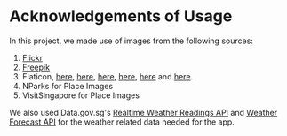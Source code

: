 # Acknowledgements of Usage

In this project, we made use of images from the following sources:

1. [Flickr](https://www.flickr.com/photos/fultons/35780612072/in/photolist-WvNZoG-eMoXdj-GP6KG-njFMoP-iW1VEa-bsZmo6-cmj5Ko-28k3tuc-nHnpWn-eXiCWx-eMo7BV-9jjxcf-nMuoMA-6jReyK-eMbLX4-EKdUt-eMxM41-eMxdHE-p5XDzq-e97gdN-4qdxP-eModZu-dd2sSr-pKpPxN-e97gib-eMw7c3-ddpNX7-6jRD2B-4oDpjc-cQsUbq-emrEtT-bsvrCD-64vx4t-28k3u4D-4qdqP-eMpgEX-4oDqpr-eMbYEa-eMkoGn-eXuWRq-ee1ed-cPniB5-emEZ5C-dhEzkS-6jVMpo-JMHEqf-e97gN1-9jw17n-e91BjH-bB5EFQ/)
2. [Freepik](https://www.freepik.com/free-vector/weather-icons-collection_1044316.htm#query=weather&position=0&from_view=search&track=sph)
3. Flaticon, [here](https://www.flaticon.com/free-icons/dice), [here](https://www.flaticon.com/free-icons/nfc), [here](https://www.flaticon.com/free-icons/logout), [here](https://www.flaticon.com/free-icons/more), [here](https://www.flaticon.com/free-icons/location) and [here](https://www.flaticon.com/free-icons/arrow).
4. NParks for Place Images
5. VisitSingapore for Place Images

We also used Data.gov.sg's [Realtime Weather Readings API](https://data.gov.sg/dataset/realtime-weather-readings) and [Weather Forecast API](https://data.gov.sg/dataset/weather-forecast) for the weather related data needed for the app.
